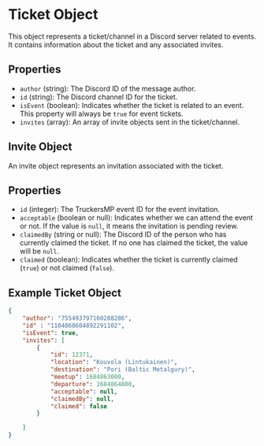 Ticket Object
=============

This object represents a ticket/channel in a Discord server related to events. It contains information about the ticket and any associated invites.

Properties
----------

- `author` (string): The Discord ID of the message author.
- `id` (string): The Discord channel ID for the ticket.
- `isEvent` (boolean): Indicates whether the ticket is related to an event. This property will always be `true` for event tickets.
- `invites` (array): An array of invite objects sent in the ticket/channel.

Invite Object
-------------

An invite object represents an invitation associated with the ticket.

Properties
----------

- `id` (integer): The TruckersMP event ID for the event invitation.
- `acceptable` (boolean or null): Indicates whether we can attend the event or not. If the value is `null`, it means the invitation is pending review.
- `claimedBy` (string or null): The Discord ID of the person who has currently claimed the ticket. If no one has claimed the ticket, the value will be `null`.
- `claimed` (boolean): Indicates whether the ticket is currently claimed (`true`) or not claimed (`false`).

Example Ticket Object
---------------------
```json
{
    "author": "755493797160288286",
    "id" : "1104068604892291102",
    "isEvent": true,
    "invites": [
        {
            "id": 12371,
            "location": "Kouvola (Lintukainen)",
            "destination": "Pori (Baltic Metalgury)",
            "meetup": 1684863000,
            "departure": 1684864800,
            "acceptable": null,
            "claimedBy": null,
            "claimed": false
        }

    ]
}
```
